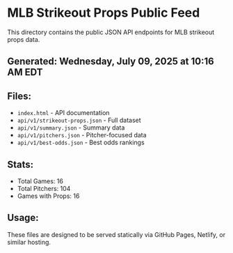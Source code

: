 # MLB Strikeout Props Public Feed

This directory contains the public JSON API endpoints for MLB strikeout props data.

## Generated: Wednesday, July 09, 2025 at 10:16 AM EDT

## Files:
- `index.html` - API documentation
- `api/v1/strikeout-props.json` - Full dataset
- `api/v1/summary.json` - Summary data
- `api/v1/pitchers.json` - Pitcher-focused data  
- `api/v1/best-odds.json` - Best odds rankings

## Stats:
- Total Games: 16
- Total Pitchers: 104
- Games with Props: 16

## Usage:
These files are designed to be served statically via GitHub Pages, Netlify, or similar hosting.
